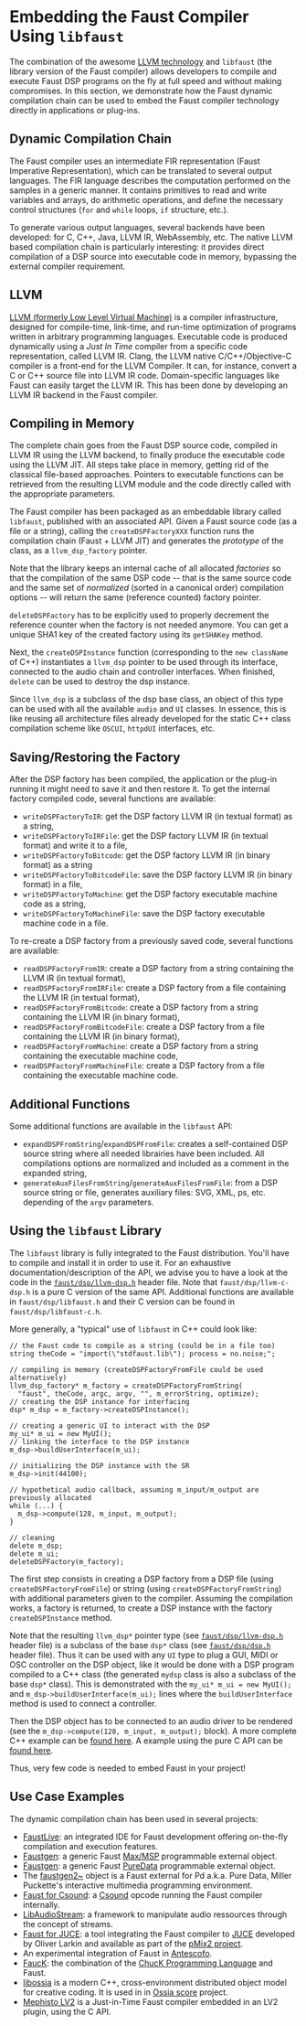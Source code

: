 # Embedding the Faust Compiler Using `libfaust`

<!-- TODO: this section could be further developed and better documented -->

The combination of the awesome [LLVM technology](https://llvm.org/) and `libfaust` (the library version of the Faust compiler) allows developers to compile and execute Faust DSP programs on the fly at full speed and without making compromises. In this section, we demonstrate how the Faust dynamic compilation chain can be used to embed the Faust compiler technology directly in applications or plug-ins.

## Dynamic Compilation Chain

The Faust compiler uses an intermediate FIR representation (Faust Imperative Representation), which can be translated to several output languages. The FIR language describes the computation performed on the samples in a generic manner. It contains primitives to read and write variables and arrays, do arithmetic operations, and define the necessary control structures (`for` and `while` loops, `if` structure, etc.). 

To generate various output languages, several backends have been developed: for C, C++, Java, LLVM IR, WebAssembly, etc. The native LLVM based compilation chain is particularly interesting: it provides direct compilation of a DSP source into executable code in memory, bypassing the external compiler requirement.

## LLVM

[LLVM (formerly Low Level Virtual Machine)](https://llvm.org/) is a compiler infrastructure, designed for compile-time, link-time, and run-time optimization of programs written in arbitrary programming languages. Executable code is produced dynamically using a *Just In Time* compiler from a specific code representation, called LLVM IR. Clang, the LLVM native C/C++/Objective-C compiler is a front-end for the LLVM Compiler. It can, for instance, convert a C or C++ source file into LLVM IR code. Domain-specific languages like Faust can easily target the LLVM IR. This has been done by developing an LLVM IR backend in the Faust compiler.

## Compiling in Memory

The complete chain goes from the Faust DSP source code, compiled in LLVM IR using the LLVM backend, to finally produce the executable code using the LLVM JIT. All steps take place in memory, getting rid of the classical file-based approaches. Pointers to executable functions can be retrieved from the resulting LLVM module and the code directly called with the appropriate parameters.

The Faust compiler has been packaged as an embeddable library called `libfaust`, published with an associated API. Given a Faust source code (as a file or a string), calling the `createDSPFactoryXXX` function runs the compilation chain (Faust + LLVM JIT) and generates the *prototype* of the class, as a `llvm_dsp_factory` pointer.

Note that the library keeps an internal cache of all allocated *factories* so that the compilation of the same DSP code -- that is the same source code and the same set of *normalized* (sorted in a canonical order) compilation options -- will return the same (reference counted) factory pointer. 

`deleteDSPFactory` has to be explicitly used to properly decrement the reference counter when the factory is not needed anymore. You can get a unique SHA1 key of the created factory using its `getSHAKey` method.

Next, the `createDSPInstance` function (corresponding to the `new className` of C++) instantiates a `llvm_dsp` pointer to be used through its interface, connected to the audio chain and controller interfaces. When finished, `delete` can be used to destroy the dsp instance.

Since `llvm_dsp` is a subclass of the dsp base class, an object of this type can be used with all the available `audio` and `UI` classes. In essence, this is like reusing all architecture files already developed for the static C++ class compilation scheme like `OSCUI`, `httpdUI` interfaces, etc.

<!-- TODO: we need an example here -->

## Saving/Restoring the Factory

After the DSP factory has been compiled, the application or the plug-in running it might need to save it and then restore it. To get the internal factory compiled code, several functions are available:

* `writeDSPFactoryToIR`: get the DSP factory LLVM IR (in textual format) as a string, 
* `writeDSPFactoryToIRFile`: get the DSP factory LLVM IR (in textual format) and write it to a file,
* `writeDSPFactoryToBitcode`: get the DSP factory LLVM IR (in binary format) as a string 
* `writeDSPFactoryToBitcodeFile`: save the DSP factory LLVM IR (in binary format) in a file,
* `writeDSPFactoryToMachine`: get the DSP factory executable machine code as a string,
* `writeDSPFactoryToMachineFile`: save the DSP factory executable machine code in a file.

To re-create a DSP factory from a previously saved code, several functions are available:

* `readDSPFactoryFromIR`: create a DSP factory from a string containing the LLVM IR (in textual format), 
* `readDSPFactoryFromIRFile`: create a DSP factory from a file containing the LLVM IR (in textual format),
* `readDSPFactoryFromBitcode`: create a DSP factory from a string containing the LLVM IR (in binary format), 
* `readDSPFactoryFromBitcodeFile`: create a DSP factory from a file containing the LLVM IR (in binary format),
* `readDSPFactoryFromMachine`: create a DSP factory from a string containing the executable machine code,
* `readDSPFactoryFromMachineFile`: create a DSP factory from a file containing the executable machine code.

## Additional Functions

Some additional functions are available in the `libfaust` API:

* `expandDSPFromString`/`expandDSPFromFile`: creates a self-contained DSP source string where all needed librairies have been included. All compilations options are normalized and included as a comment in the expanded string,
* `generateAuxFilesFromString`/`generateAuxFilesFromFile`: from a DSP source string or file, generates auxiliary files: SVG, XML, ps, etc. depending of the `argv` parameters.

## Using the `libfaust` Library

The `libfaust` library is fully integrated to the Faust distribution. You'll have to compile and install it in order to use it. For an exhaustive documentation/description of the API, we advise you to have a look at the code in the [`faust/dsp/llvm-dsp.h`](https://github.com/grame-cncm/faust/blob/master-dev/architecture/faust/dsp/llvm-dsp.h) header file. Note that `faust/dsp/llvm-c-dsp.h` is a pure C version of the same API. Additional functions are available in `faust/dsp/libfaust.h` and their C version can be found in `faust/dsp/libfaust-c.h`.

More generally, a "typical" use of `libfaust` in C++ could look like:

```
// the Faust code to compile as a string (could be in a file too)
string theCode = "import(\"stdfaust.lib\"); process = no.noise;";

// compiling in memory (createDSPFactoryFromFile could be used alternatively)
llvm_dsp_factory* m_factory = createDSPFactoryFromString( 
  "faust", theCode, argc, argv, "", m_errorString, optimize);
// creating the DSP instance for interfacing
dsp* m_dsp = m_factory->createDSPInstance();

// creating a generic UI to interact with the DSP
my_ui* m_ui = new MyUI();
// linking the interface to the DSP instance 
m_dsp->buildUserInterface(m_ui);

// initializing the DSP instance with the SR
m_dsp->init(44100);

// hypothetical audio callback, assuming m_input/m_output are previously allocated 
while (...) {
  m_dsp->compute(128, m_input, m_output);
}

// cleaning
delete m_dsp;
delete m_ui;
deleteDSPFactory(m_factory);
```

The first step consists in creating a DSP factory from a DSP file (using `createDSPFactoryFromFile`) or string  (using `createDSPFactoryFromString`) with additional parameters given to the compiler. Assuming the compilation works, a factory is returned, to create a DSP instance with the factory `createDSPInstance` method. 

Note that the resulting `llvm_dsp*` pointer type (see [`faust/dsp/llvm-dsp.h`](https://github.com/grame-cncm/faust/blob/master-dev/architecture/faust/dsp/llvm-dsp.h) header file) is a subclass of the base `dsp*` class (see [`faust/dsp/dsp.h`](https://github.com/grame-cncm/faust/blob/master-dev/architecture/faust/dsp/dsp.h) header file). Thus it can be used with any `UI` type to plug a GUI, MIDI or OSC controller on the DSP object, like it would be done with a DSP program compiled to a C++ class (the generated `mydsp`  class is also a subclass of the base `dsp*` class). This is demonstrated with the `my_ui* m_ui = new MyUI();` and `m_dsp->buildUserInterface(m_ui);` lines where the `buildUserInterface` method is used to connect a controller. 

Then the DSP object has to be connected to an audio driver to be rendered (see the `m_dsp->compute(128, m_input, m_output);` block). A more complete C++ example can be [found here](https://github.com/grame-cncm/faust/blob/master-dev/tests/llvm-tests/llvm-test.cpp). A example using the pure C API can be [found here](https://github.com/grame-cncm/faust/blob/master-dev/tests/llvm-tests/llvm-test.c). 

Thus, very few code is needed to embed Faust in your project!

## Use Case Examples

The dynamic compilation chain has been used in several projects:

* [FaustLive](https://github.com/grame-cncm/faustlive): an integrated IDE for Faust development offering on-the-fly compilation and execution features.
* [Faustgen](https://github.com/grame-cncm/faust/tree/master-dev/embedded/faustgen): a generic Faust [Max/MSP](https://cycling74.com/products/max/) programmable external object.
* [Faustgen](https://github.com/CICM/pd-faustgen): a generic Faust [PureData](https://puredata.info) programmable external object.
* The [faustgen2~](https://github.com/agraef/pd-faustgen) object is a Faust external for Pd a.k.a. Pure Data, Miller Puckette's interactive multimedia programming environment.
* [Faust for Csound](https://github.com/csound/csound/blob/develop/Opcodes/faustgen.cpp): a [Csound](https://csound.com/) opcode running the Faust compiler internally.
* [LibAudioStream](https://github.com/sletz/libaudiostream): a framework to manipulate audio ressources through the concept of streams.
* [Faust for JUCE](https://github.com/olilarkin/juce_faustllvm): a tool integrating the Faust compiler to [JUCE](https://juce.com/) developed by Oliver Larkin and available as part of the [pMix2 project](https://github.com/olilarkin/pMix2).
* An experimental integration of Faust in [Antescofo](http://forumnet.ircam.fr/product/antescofo-en/).
* [FaucK](https://github.com/ccrma/chugins/tree/main/Faust): the combination of the [ChucK Programming Language](http://chuck.cs.princeton.edu/) and Faust.
* [libossia](https://github.com/ossia/libossia) is a modern C++, cross-environment distributed object model for creative coding. It is used in in [Ossia score](https://github.com/ossia/score) project.
* [Mephisto LV2](https://open-music-kontrollers.ch/lv2/mephisto/) is a Just-in-Time Faust compiler embedded in an LV2 plugin, using the C API. 
